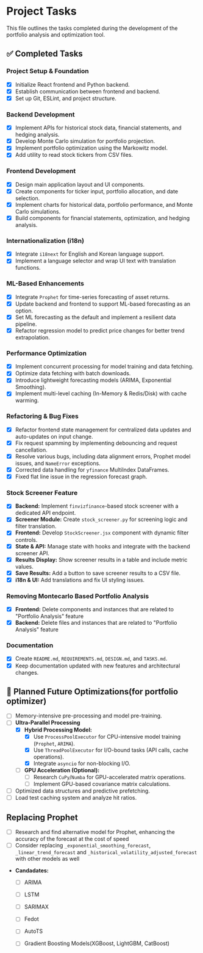 # Project Tasks

This file outlines the tasks completed during the development of the portfolio analysis and optimization tool.

## ✅ Completed Tasks

### Project Setup & Foundation
- [x] Initialize React frontend and Python backend.
- [x] Establish communication between frontend and backend.
- [x] Set up Git, ESLint, and project structure.

### Backend Development
- [x] Implement APIs for historical stock data, financial statements, and hedging analysis.
- [x] Develop Monte Carlo simulation for portfolio projection.
- [x] Implement portfolio optimization using the Markowitz model.
- [x] Add utility to read stock tickers from CSV files.

### Frontend Development
- [x] Design main application layout and UI components.
- [x] Create components for ticker input, portfolio allocation, and date selection.
- [x] Implement charts for historical data, portfolio performance, and Monte Carlo simulations.
- [x] Build components for financial statements, optimization, and hedging analysis.

### Internationalization (i18n)
- [x] Integrate `i18next` for English and Korean language support.
- [x] Implement a language selector and wrap UI text with translation functions.

### ML-Based Enhancements
- [x] Integrate `Prophet` for time-series forecasting of asset returns.
- [x] Update backend and frontend to support ML-based forecasting as an option.
- [x] Set ML forecasting as the default and implement a resilient data pipeline.
- [x] Refactor regression model to predict price changes for better trend extrapolation.

### Performance Optimization
- [x] Implement concurrent processing for model training and data fetching.
- [x] Optimize data fetching with batch downloads.
- [x] Introduce lightweight forecasting models (ARIMA, Exponential Smoothing).
- [x] Implement multi-level caching (In-Memory & Redis/Disk) with cache warming.

### Refactoring & Bug Fixes
- [x] Refactor frontend state management for centralized data updates and auto-updates on input change.
- [x] Fix request spamming by implementing debouncing and request cancellation.
- [x] Resolve various bugs, including data alignment errors, Prophet model issues, and `NameError` exceptions.
- [x] Corrected data handling for `yfinance` MultiIndex DataFrames.
- [x] Fixed flat line issue in the regression forecast graph.

### Stock Screener Feature
- [x] **Backend:** Implement `finvizfinance`-based stock screener with a dedicated API endpoint.
- [x] **Screener Module:** Create `stock_screener.py` for screening logic and filter translation.
- [x] **Frontend:** Develop `StockScreener.jsx` component with dynamic filter controls.
- [x] **State & API:** Manage state with hooks and integrate with the backend screener API.
- [x] **Results Display:** Show screener results in a table and include metric values.
- [x] **Save Results:** Add a button to save screener results to a CSV file.
- [x] **i18n & UI:** Add translations and fix UI styling issues.

### Removing Montecarlo Based Portfolio Analysis
- [x] **Frontend:** Delete components and instances that are related to "Portfolio Analysis" feature
- [x] **Backend:** Delete files and instances that are related to "Portfolio Analysis" feature

### Documentation
- [x] Create `README.md`, `REQUIREMENTS.md`, `DESIGN.md`, and `TASKS.md`.
- [x] Keep documentation updated with new features and architectural changes.

## 🚧 Planned Future Optimizations(for portfolio optimizer)
- [ ] Memory-intensive pre-processing and model pre-training.
- [ ] **Ultra-Parallel Processing**
    - [x] **Hybrid Processing Model:**
        - [x] Use `ProcessPoolExecutor` for CPU-intensive model training (`Prophet`, `ARIMA`).
        - [x] Use `ThreadPoolExecutor` for I/O-bound tasks (API calls, cache operations).
        - [x] Integrate `asyncio` for non-blocking I/O.
    - [ ] **GPU Acceleration (Optional):**
        - [ ] Research `CuPy`/`Numba` for GPU-accelerated matrix operations.
        - [ ] Implement GPU-based covariance matrix calculations.
- [ ] Optimized data structures and predictive prefetching.
- [ ] Load test caching system and analyze hit ratios.

## Replacing Prophet
- [ ] Research and find alternative model for Prophet, enhancing the accuracy of the forecast at the cost of speed
- [ ] Consider replacing `_exponential_smoothing_forecast`, `_linear_trend_forecast` and `_historical_volatility_adjusted_forecast` with other models as well
- **Candadates:**
    - [ ] ARIMA
    - [ ] LSTM
    - [ ] SARIMAX
    - [ ] Fedot
    - [ ] AutoTS
    - [ ] Gradient Boosting Models(XGBoost, LightGBM, CatBoost)
    